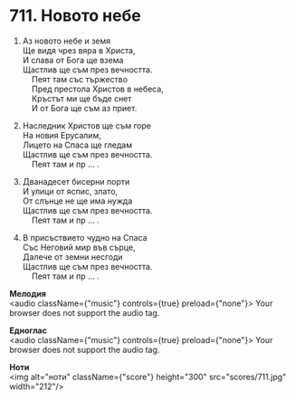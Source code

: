 # 711. Новото небе  

1. Аз новото небе и земя  
Ще видя чрез вяра в Христа,  
И слава от Бога ще взема  
Щастлив ще съм през вечността.  
    Пеят там със тържество  
    Пред престола Христов в небеса,  
    Кръстът ми ще бъде снет  
    И от Бога ще съм аз приет.  

2. Наследник Христов ще съм горе  
На новия Ерусалим,  
Лицето на Спаса ще гледам  
Щастлив ще съм през вечността.  
    Пеят там и пр ... .  

3. Дванадесет бисерни порти  
И улици от яспис, злато,  
От слънце не ще има нужда  
Щастлив ще съм през вечността.  
    Пеят там и пр ... .  

4. В присъствието чудно на Спаса  
Със Неговий мир във сърце,  
Далече от земни несгоди  
Щастлив ще съм през вечността.  
    Пеят там и пр ... .  

__Мелодия__  
<audio className={"music"} controls={true} preload={"none"}><source src="mp3/711.mp3" type="audio/mpeg"/>
Your browser does not support the audio tag.
</audio>  

__Едноглас__  
<audio className={"music"} controls={true} preload={"none"}><source src="transp/711.mp3" type="audio/mpeg"/>
Your browser does not support the audio tag.
</audio>  

__Ноти__  
<img alt="ноти" className={"score"} height="300" src="scores/711.jpg" width="212"/>

